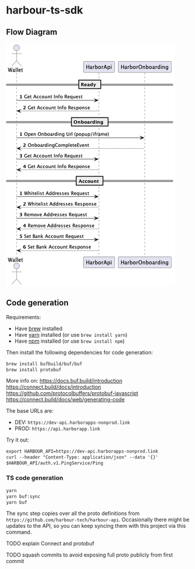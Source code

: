 # harbour-ts-sdk

## Flow Diagram
![Flow](docs/ramp-api.png)

## Code generation

Requirements:

- Have [brew](https://brew.sh/) installed
- Have [yarn](https://yarnpkg.com/) installed (or use `brew install yarn`)
- Have [npm](https://www.npmjs.com/) installed (or use `brew install npm`)

Then install the following dependencies for code generation:
```shell
brew install bufbuild/buf/buf
brew install protobuf
```

More info on:
https://docs.buf.build/introduction
https://connect.build/docs/introduction
https://github.com/protocolbuffers/protobuf-javascript
https://connect.build/docs/web/generating-code

The base URLs are:
- DEV: `https://dev-api.harborapps-nonprod.link`
- PROD: `https://api.harborapp.link`

Try it out:
```shell
export HARBOUR_API=https://dev-api.harborapps-nonprod.link
curl --header "Content-Type: application/json" --data '{}' $HARBOUR_API/auth.v1.PingService/Ping
```

### TS code generation

```
yarn
yarn buf:sync
yarn buf
```

The sync step copies over all the proto definitions from `https://github.com/harbour-tech/harbour-api`.
Occasionally there might be updates to the API, so you can keep syncing them with this project via this command.

TODO explain Connect and protobuf

TODO squash commits to avoid exposing full proto publicly from first commit